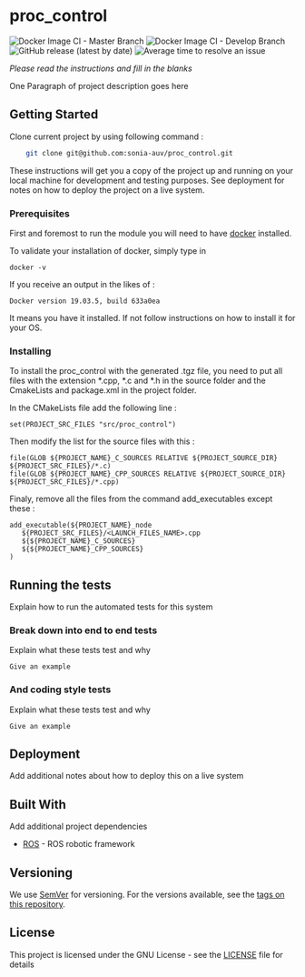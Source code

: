 # proc_control

![Docker Image CI - Master Branch](https://github.com/sonia-auv/proc_control/workflows/Docker%20Image%20CI%20-%20Master%20Branch/badge.svg)
![Docker Image CI - Develop Branch](https://github.com/sonia-auv/proc_control/workflows/Docker%20Image%20CI%20-%20Develop%20Branch/badge.svg?branch=develop)
![GitHub release (latest by date)](https://img.shields.io/github/v/release/sonia-auv/proc_control)
![Average time to resolve an issue](https://isitmaintained.com/badge/resolution/sonia-auv/proc_control.svg)


*Please read the instructions and fill in the blanks*


One Paragraph of project description goes here

## Getting Started

Clone current project by using following command :
```bash
    git clone git@github.com:sonia-auv/proc_control.git
```

These instructions will get you a copy of the project up and running on your local machine for development and testing purposes. See deployment for notes on how to deploy the project on a live system.

### Prerequisites

First and foremost to run the module you will need to have [docker](https://www.docker.com/get-started?utm_source=google&utm_medium=cpc&utm_campaign=getstarted&utm_content=sitelink&utm_term=getstarted&utm_budget=growth&gclid=CjwKCAjw57b3BRBlEiwA1Imytuv9VRFX5Z0INBaD3JJNSUmadgQh7ZYWTw_r-yFn2S4XjZTsLbNnnBoCPsIQAvD_BwE) installed.

To validate your installation of docker, simply type in

```
docker -v
```

If you receive an output in the likes of :
```
Docker version 19.03.5, build 633a0ea
```

It means you have it installed. If not follow instructions on how to install it for your OS.

### Installing

To install the proc_control with the generated .tgz file, you need to put all files with the extension *.cpp, *.c and *.h in the source folder and the CmakeLists and package.xml in the project folder.

In the CMakeLists file add the following line :
```
set(PROJECT_SRC_FILES "src/proc_control")
```
Then modify the list for the source files with this :
```
file(GLOB ${PROJECT_NAME}_C_SOURCES RELATIVE ${PROJECT_SOURCE_DIR} ${PROJECT_SRC_FILES}/*.c)
file(GLOB ${PROJECT_NAME}_CPP_SOURCES RELATIVE ${PROJECT_SOURCE_DIR} ${PROJECT_SRC_FILES}/*.cpp)
```
Finaly, remove all the files from the command add_executables except these :
```
add_executable(${PROJECT_NAME}_node
   ${PROJECT_SRC_FILES}/<LAUNCH_FILES_NAME>.cpp
   ${${PROJECT_NAME}_C_SOURCES}
   ${${PROJECT_NAME}_CPP_SOURCES}
)
```

## Running the tests

Explain how to run the automated tests for this system

### Break down into end to end tests

Explain what these tests test and why

```
Give an example
```

### And coding style tests

Explain what these tests test and why

```
Give an example
```

## Deployment

Add additional notes about how to deploy this on a live system

## Built With

Add additional project dependencies

* [ROS](http://wiki.ros.org/) - ROS robotic framework


## Versioning

We use [SemVer](http://semver.org/) for versioning. For the versions available, see the [tags on this repository](https://github.com/your/project/tags).

## License

This project is licensed under the GNU License - see the [LICENSE](LICENSE) file for details

